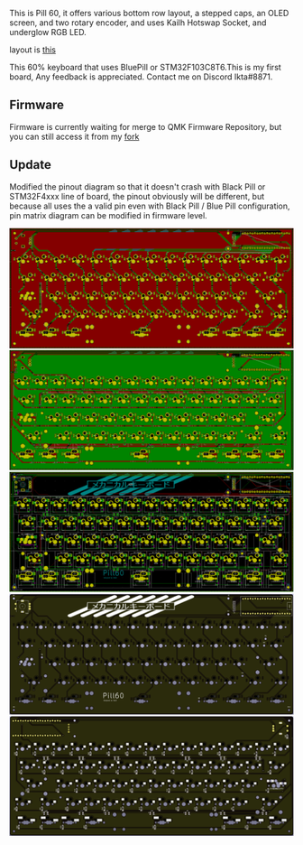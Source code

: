 This is Pill 60, it offers various bottom row layout, a stepped caps, an OLED screen, and two rotary encoder, and uses Kailh Hotswap Socket, and underglow RGB LED.

layout is [this](http://www.keyboard-layout-editor.com/##@_name=Pill60&author=IktaS%3B&@_a:7&f:7%3B&=1&=1&=1&=1&=1&=1&=1&=1&=1&=1&=1&=1&=1&_c=%2300ffdd%3B&=1&=1%3B&@_c=%23cccccc&w:1.5%3B&=1.5&=1&=1&=1&=1&=1&=1&=1&=1&=1&=1&=1&=1&_c=%2300cc55&w:1.5%3B&=1.5%3B&@_c=%2350d38a&w:1.75%3B&=1.75&_c=%23cccccc%3B&=1&=1&=1&=1&=1&=1&=1&=1&=1&=1&=1&_c=%2300cc55&w:2.25%3B&=2.25%3B&@_c=%23aaaacc&w:2.25%3B&=2.25&_c=%23cccccc%3B&=1&=1&=1&=1&=1&=1&=1&=1&=1&=1&_c=%23cc77cc&w:1.75%3B&=1.75&=1%3B&@_c=%23995555&w:1.25%3B&=1.25&_w:1.25%3B&=1.25&_w:1.25%3B&=1.25&_c=%23889988&w:6.25%3B&=6.25&_c=%23558899&w:1.25%3B&=1.25&_w:1.25%3B&=1.25&_w:1.25%3B&=1.25&_w:1.25%3B&=1.25%3B&@_c=%23b3ce29&w:1.5%3B&=1.5&=1&_w:1.5%3B&=1.5&_c=%23939393&w:6%3B&=6&_c=%23558899&w:1.5%3B&=1.5&=1&=1&_w:1.5%3B&=1.5&_x:0.5&c=%2350d38a&w:1.25&w2:1.75&l:true%3B&=1.75)

This 60% keyboard that uses BluePill or STM32F103C8T6.This is my first board, Any feedback is appreciated. Contact me on Discord Ikta#8871.

## Firmware
Firmware is currently waiting for merge to QMK Firmware Repository, but you can still access it from my [fork](https://github.com/IktaS/qmk_firmware/tree/pill60/keyboards/handwired/pill60)

## Update
Modified the pinout diagram so that it doesn't crash with Black Pill or STM32F4xxx line of board, the pinout obviously will be different, but because all uses the a valid pin even with Black Pill / Blue Pill configuration, pin matrix diagram can be modified in firmware level.

![Front Side view](./images/FrontSide.png)
![Back Side view](./images/BackSide.png)
![Wire view](./images/Wires.png)
![PCB Front view](./images/PCBFront.png)
![PCB Back view](./images/PCBBack.png)

